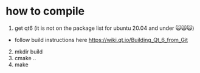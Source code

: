 # how to compile

1. get qt6 (it is not on the package list for ubuntu 20.04 and under 🙀🙀🙀)
- follow build instructions here https://wiki.qt.io/Building_Qt_6_from_Git
2. mkdir build
3. cmake ..
4. make